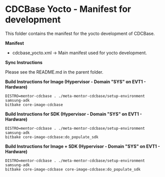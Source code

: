 CDCBase Yocto - Manifest for development
========================================

This folder contains the manifest for the yocto development of CDCBase.


**Manifest**

* cdcbase_yocto.xml &rarr; Main manifest used for yocto development.


**Sync Instructions**

Please see the README.md in the parent folder.


**Build Instructions for Image (Hypervisor - Domain "SYS" on EVT1 - Hardware)**

    DISTRO=mentor-cdcbase . ./meta-mentor-cdcbase/setup-environment samsung-adk
    bitbake core-image-cdcbase

**Build Instructions for SDK (Hypervisor - Domain "SYS" on EVT1 - Hardware)**

    DISTRO=mentor-cdcbase . ./meta-mentor-cdcbase/setup-environment samsung-adk
    bitbake core-image-cdcbase:do_populate_sdk

**Build Instructions for Image + SDK (Hypervisor - Domain "SYS" on EVT1 - Hardware)**

    DISTRO=mentor-cdcbase . ./meta-mentor-cdcbase/setup-environment samsung-adk
    bitbake core-image-cdcbase core-image-cdcbase:do_populate_sdk
